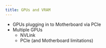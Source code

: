 ```yaml
---
title: GPUs and VRAM
---
```


- GPUs plugging in to Motherboard via PCIe
- Multiple GPUs
  - NVLink
  - PCIe (and Motherboard limitations)